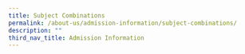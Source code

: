 ```yaml
---
title: Subject Combinations
permalink: /about-us/admission-information/subject-combinations/
description: ""
third_nav_title: Admission Information
---
```

